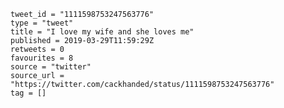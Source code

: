 ```
tweet_id = "1111598753247563776"
type = "tweet"
title = "I love my wife and she loves me"
published = 2019-03-29T11:59:29Z
retweets = 0
favourites = 8
source = "twitter"
source_url = "https://twitter.com/cackhanded/status/1111598753247563776"
tag = []
```



<p class='image'><img src='http://mnf.m17s.net/2019/03/29/D20xKnyWoAEkjbh.jpg' alt=''></p>


